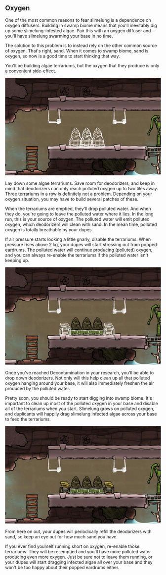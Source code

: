 Oxygen
------

One of the most common reasons to fear slimelung is a dependence on oxygen diffusers. Building in swamp biome means that you'll inevitably dig up some slimelung-infested algae. Pair this with an oxygen diffuser and you'll have slimelung swarming your base in no time.

The solution to this problem is to instead rely on the other common source of oxygen. That's right, sand. When it comes to swamp biome, sand is oxygen, so now is a good time to start thinking that way.

You'll be building algae terrariums, but the oxygen that they produce is only a convenient side-effect.

![Step 1: Terrariums](1-terrariums.jpeg)

Lay down some algae terrariums. Save room for deodorizers, and keep in mind that deodorizers can only reach polluted oxygen up to two tiles away. Three terrariums in a row is definitely not a problem. Depending on your oxygen situation, you may have to build several patches of these.

When the terrariums are emptied, they'll drop polluted water. And when they do, you're going to leave the polluted water where it lies. In the long run, this is your source of oxygen. The polluted water will emit polluted oxygen, which deodorizers will clean with sand. In the mean time, polluted oxygen is totally breathable by your dupes.

If air pressure starts looking a little gnarly, disable the terrariums. When pressure rises above 2 kg, your dupes will start stressing out from popped eardrums. The polluted water will continue producing (polluted) oxygen, and you can always re-enable the terrariums if the polluted water isn't keeping up.

![Step 2: Deodorizers](2-deodorizers.jpeg)

Once you've reached Decontamination in your research, you'll be able to drop down deodorizers. Not only will this help clean up all that polluted oxygen hanging around your base, it will also immediately freshen the air produced by the polluted water.

Pretty soon, you should be ready to start digging into swamp biome. It's important to clean up most of the polluted oxygen in your base and disable all of the terrariums when you start. Slimelung grows on polluted oxygen, and duplicants will happily drag slimelung infected algae across your base to feed the terrariums.

![Step 3: Maintenance](3-maintenance.jpeg)

From here on out, your dupes will periodically refill the deodorizers with sand, so keep an eye out for how much sand you have.

If you ever find yourself running short on oxygen, re-enable those terrariums. They will be re-emptied and you'll have more polluted water producing even more oxygen. Just be sure not to leave them running, or your dupes will start dragging infected algae all over your base and they won't be too happy about their popped eardrums either.

